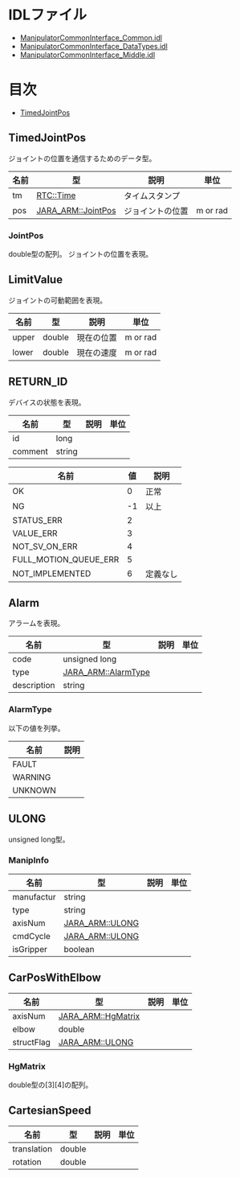 # IDLファイル

* [ManipulatorCommonInterface_Common.idl](https://github.com/OpenRTM/OpenRTM-aist/blob/master/src/lib/rtm/ext/rtmManipulator/ManipulatorCommonInterface_Common.idl)
* [ManipulatorCommonInterface_DataTypes.idl](https://github.com/OpenRTM/OpenRTM-aist/blob/master/src/lib/rtm/ext/rtmManipulator/ManipulatorCommonInterface_DataTypes.idl)
* [ManipulatorCommonInterface_Middle.idl](https://github.com/OpenRTM/OpenRTM-aist/blob/master/src/lib/rtm/ext/rtmManipulator/ManipulatorCommonInterface_Middle.idl)

# 目次

* [TimedJointPos](#timedjointpos)

## TimedJointPos

ジョイントの位置を通信するためのデータ型。

|名前|型|説明|単位|
|---|---|---|---|
|tm|[RTC::Time](BasicDataTypes#time)|タイムスタンプ||
|pos|[JARA_ARM::JointPos](#jointpos)|ジョイントの位置|m or rad|

### JointPos

double型の配列。
ジョイントの位置を表現。

## LimitValue

ジョイントの可動範囲を表現。

|名前|型|説明|単位|
|---|---|---|---|
|upper|double|現在の位置|m or rad|
|lower|double|現在の速度|m or rad|

## RETURN_ID

デバイスの状態を表現。

|名前|型|説明|単位|
|---|---|---|---|
|id|long|||
|comment|string|||

|名前|値|説明|
|---|---|---|
|OK|0|正常|
|NG|-1|以上|
|STATUS_ERR|2||
|VALUE_ERR|3||
|NOT_SV_ON_ERR|4||
|FULL_MOTION_QUEUE_ERR|5||
|NOT_IMPLEMENTED|6|定義なし|

## Alarm

アラームを表現。

|名前|型|説明|単位|
|---|---|---|---|
|code|unsigned long|||
|type|[JARA_ARM::AlarmType](#alarmtype)|||
|description|string|||

### AlarmType

以下の値を列挙。

|名前|説明|
|---|---|
|FAULT||
|WARNING||
|UNKNOWN||

## ULONG

unsigned long型。

### ManipInfo

|名前|型|説明|単位|
|---|---|---|---|
|manufactur|string|||
|type|string|||
|axisNum|[JARA_ARM::ULONG](#ulong)|||
|cmdCycle|[JARA_ARM::ULONG](#ulong)|||
|isGripper|boolean|||

## CarPosWithElbow

|名前|型|説明|単位|
|---|---|---|---|
|axisNum|[JARA_ARM::HgMatrix](#hgmatrix)|||
|elbow|double|||
|structFlag|[JARA_ARM::ULONG](#ulong)|||

### HgMatrix

double型の[3][4]の配列。

## CartesianSpeed

|名前|型|説明|単位|
|---|---|---|---|
|translation|double|||
|rotation|double|||
